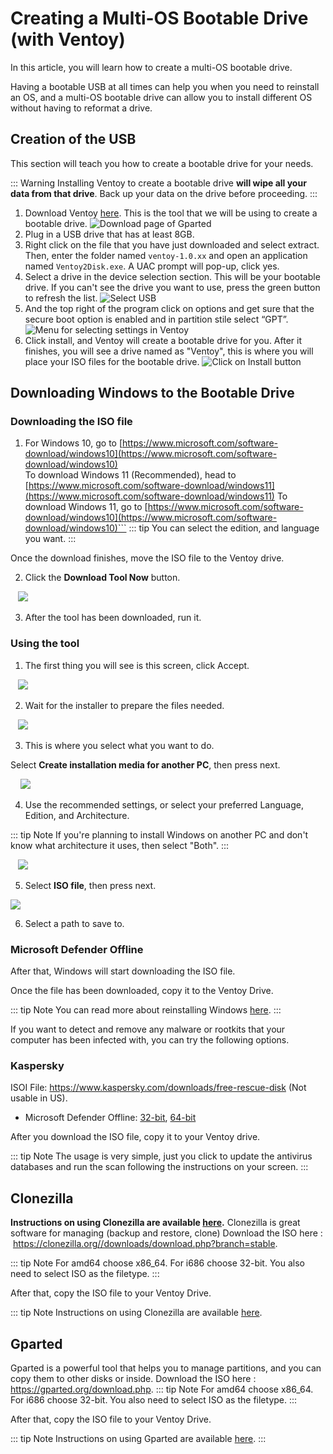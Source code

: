 # Creating a Multi-OS Bootable Drive (with Ventoy)
In this article, you will learn how to create a multi-OS bootable drive. 

Having a bootable USB at all times can help you when you need to reinstall an OS, and a multi-OS bootable drive can allow you to install different OS without having to reformat a drive.

## Creation of the USB
This section will teach you how to create a bootable drive for your needs.

::: Warning
Installing Ventoy to create a bootable drive **will wipe all your data from that drive**. Back up your data on the drive before proceeding.
:::
1. Download Ventoy [here](https://www.ventoy.net/en/download.html). This is the tool that we will be using to create a bootable drive.
![Download page of Gparted](img/ventoy/Gparted.png)
2. Plug in a USB drive that has at least 8GB.
3. Right click on the file that you have just downloaded and select extract. Then, enter the folder named `ventoy-1.0.xx` and open an application named `Ventoy2Disk.exe`. A UAC prompt will pop-up, click yes.
4. Select a drive in the device selection section. This will be your bootable drive. If you can't see the drive you want to use, press the green button to refresh the list.
![Select USB](<img/ventoy/Ventoy screen.png>)
5. And the top right of the program click on options and get sure that the secure boot option is enabled and in partition stile select “GPT”.
![Menu for selecting settings in Ventoy](<img/ventoy/Secure boot and GPT.png>)
6. Click install, and Ventoy will create a bootable drive for you. After it finishes, you will see a drive named as "Ventoy", this is where you will place your ISO files for the bootable drive.
![Click on Install button](img/ventoy/Install.png)

## Downloading Windows to the Bootable Drive
### Downloading the ISO file

1. For Windows 10, go to [https://www.microsoft.com/software-download/windows10](https://www.microsoft.com/software-download/windows10) <br>
To download Windows 11 (Recommended), head to [https://www.microsoft.com/software-download/windows11](https://www.microsoft.com/software-download/windows11)
To download Windows 11, go to [https://www.microsoft.com/software-download/windows10](https://www.microsoft.com/software-download/windows10)```
::: tip
You can select the edition, and language you want.
:::

Once the download finishes, move the ISO file to the Ventoy drive.

2. Click the **Download Tool Now** button.

   ![](./img/downloading-windows/downloadtoolnow.png)

3. After the tool has been downloaded, run it.

### Using the tool

1. The first thing you will see is this screen, click Accept.

   ![](./img/downloading-windows/licenseterms.png)

2. Wait for the installer to prepare the files needed.

   ![](./img/downloading-windows/gettingthings.png)

3. This is where you select what you want to do.

Select **Create installation media for another PC**, then press next.

    ![](./img/downloading-windows/whatdoyouwanttodo.png)

4. Use the recommended settings, or select your preferred Language, Edition, and Architecture.

::: tip Note
If you're planning to install Windows on another PC and don't know what architecture it uses, then select "Both".
:::

   ![](./img/downloading-windows/changelanguagearchitecture.png)

5. Select **ISO file**, then press next.

![](./img/downloading-windows/mediatouse.png)

6. Select a path to save to.
### Microsoft Defender Offline
After that, Windows will start downloading the ISO file.

Once the file has been downloaded, copy it to the Ventoy Drive.

::: tip Note
You can read more about reinstalling Windows [here](installing-windows).
:::

If you want to detect and remove any malware or rootkits that your computer has been infected with, you can try the following options.
### Kaspersky
ISOI File: https://www.kaspersky.com/downloads/free-rescue-disk (Not usable in US).
 - Microsoft Defender Offline: [32-bit](https://go.microsoft.com/fwlink/?LinkID=234123), [64-bit](https://go.microsoft.com/fwlink/?LinkID=234124)

After you download the ISO file, copy it to your Ventoy drive.

::: tip Note
The usage is very simple, just you click to update the antivirus databases and run the scan following the instructions on your screen.
:::

## Clonezilla
**Instructions on using Clonezilla are available [here](https://clonezilla.org//clonezilla-live-doc.php).**
Clonezilla is great software for managing (backup and restore, clone)
Download the ISO here :  https://clonezilla.org//downloads/download.php?branch=stable.

::: tip Note
For amd64 choose x86_64. For i686 choose 32-bit.
You also need to select ISO as the filetype.
:::

After that, copy the ISO file to your Ventoy Drive.

::: tip Note
Instructions on using Clonezilla are available [here](https://clonezilla.org//clonezilla-live-doc.php).

## Gparted
Gparted is a powerful tool that helps you to manage partitions, and you can copy them to other disks or inside.
Download the ISO here :  https://gparted.org/download.php.
::: tip Note
For amd64 choose x86_64. For i686 choose 32-bit.
You also need to select ISO as the filetype.
:::

After that, copy the ISO file to your Ventoy Drive.

::: tip Note
Instructions on using Gparted are available [here](https://gparted.org/display-doc.php?name=help-manual).
:::
